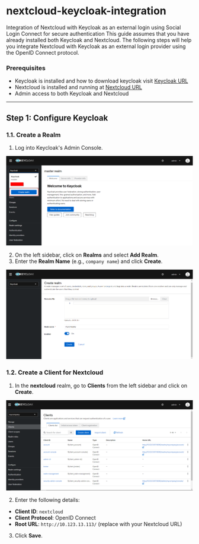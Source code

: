 # nextcloud-keycloak-integration

Integration of Nextcloud with Keycloak as an external login using Social Login Connect for secure authentication
This guide assumes that you have already installed both Keycloak and Nextcloud. The following steps will help you integrate Nextcloud with Keycloak as an external login provider using the OpenID Connect protocol.

### Prerequisites

- Keycloak is installed and how to download keycloak visit [Keycloak URL](https://www.keycloak.org/documentation)
- Nextcloud is installed and running at [Nextcloud URL](https://docs.nextcloud.com/server/latest/admin_manual/installation/)
- Admin access to both Keycloak and Nextcloud

---

## Step 1: Configure Keycloak

### 1.1. Create a Realm

1. Log into Keycloak's Admin Console.

![Screenshot](./Screenshots/createRealm.png)

2. On the left sidebar, click on **Realms** and select **Add Realm**.
3. Enter the **Realm Name** (e.g., `company name`) and click **Create**.

![Screenshot](./Screenshots/createRealm2.png)

### 1.2. Create a Client for Nextcloud

1. In the **nextcloud** realm, go to **Clients** from the left sidebar and click on **Create**.

![Screenshot](./Screenshots/createClient.png)

2. Enter the following details:

- **Client ID**: `nextcloud`
- **Client Protocol**: OpenID Connect
- **Root URL**: `http://10.123.13.113/` (replace with your Nextcloud URL)

3. Click **Save**.
